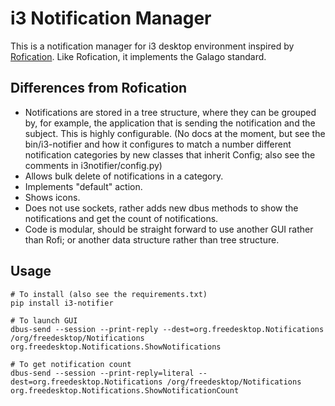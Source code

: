 # i3 Notification Manager

This is a notification manager for i3 desktop environment inspired by 
[Rofication](https://github.com/DaveDavenport/Rofication). Like 
Rofication, it implements the Galago standard. 

## Differences from Rofication

- Notifications are stored in a tree structure, where they can be grouped 
  by, for example, the application that is sending the notification and 
  the subject. This is highly configurable. (No docs at the moment, but 
  see the bin/i3-notifier and how it configures to match a number 
  different notification categories by new classes that inherit Config; 
  also see the comments in i3notifier/config.py)
- Allows bulk delete of notifications in a category.
- Implements "default" action.
- Shows icons.
- Does not use sockets, rather adds new dbus methods to show the 
  notifications and get the count of notifications.
- Code is modular, should be straight forward to use another GUI rather 
  than Rofi; or another data structure rather than tree structure.

## Usage

    # To install (also see the requirements.txt)
    pip install i3-notifier

    # To launch GUI
    dbus-send --session --print-reply --dest=org.freedesktop.Notifications /org/freedesktop/Notifications org.freedesktop.Notifications.ShowNotifications

    # To get notification count
    dbus-send --session --print-reply=literal --dest=org.freedesktop.Notifications /org/freedesktop/Notifications org.freedesktop.Notifications.ShowNotificationCount

